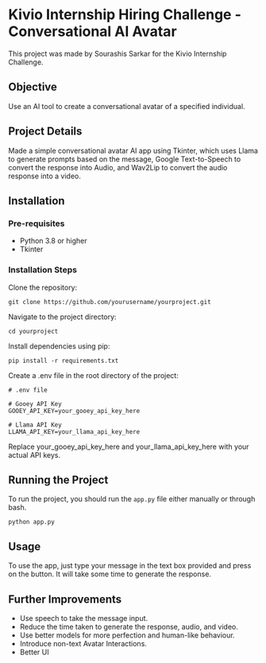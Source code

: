 # Kivio Internship Hiring Challenge - Conversational AI Avatar

This project was made by Sourashis Sarkar for the Kivio Internship Challenge.

## Objective
Use an AI tool to create a conversational avatar of a specified individual.

## Project Details
Made a simple conversational avatar AI app using Tkinter, which uses Llama to generate prompts based on the message, Google Text-to-Speech to convert the response into Audio, and Wav2Lip to convert the audio response into a video.

## Installation

### Pre-requisites
- Python 3.8 or higher
- Tkinter

### Installation Steps

Clone the repository:
```
git clone https://github.com/yourusername/yourproject.git
```

Navigate to the project directory:

```
cd yourproject
```

Install dependencies using pip:

```
pip install -r requirements.txt
```

Create a .env file in the root directory of the project:
```
# .env file

# Gooey API Key
GOOEY_API_KEY=your_gooey_api_key_here

# Llama API Key
LLAMA_API_KEY=your_llama_api_key_here
```
Replace your_gooey_api_key_here and your_llama_api_key_here with your actual API keys.

## Running the Project
To run the project, you should run the `app.py` file either manually or through bash.

```
python app.py
```

## Usage
To use the app, just type your message in the text box provided and press on the button. It will take some time to generate the response.

## Further Improvements
- Use speech to take the message input.
- Reduce the time taken to generate the response, audio, and video.
- Use better models for more perfection and human-like behaviour.
- Introduce non-text Avatar Interactions.
- Better UI


